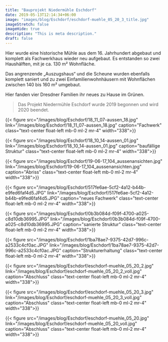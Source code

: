 ```yaml
---
title: "Bauprojekt Niedermühle Eschdorf"
date: 2019-05-13T12:14:34+06:00
image: "images/blog/Eschdorf/eschdorf-muehle_05_20_3_title.jpg"
imageStretch: false
imageHide: true
description: "This is meta description."
draft: false
---
```


Hier wurde eine historische Mühle aus dem 16. Jahrhundert abgebaut und komplett als Fachwerkhaus wieder neu aufgebaut. Es entstanden so zwei Haushälften, mit je ca. 130 m² Wohnfläche.

Das angrenzende „Auszugshaus“ und die Scheune wurden ebenfalls komplett saniert und zu zwei Einfamilienwohnhäusern mit Wohnflächen zwischen 140 bis 160 m² umgebaut.

Hier fanden vier Dresdner Familien ihr neues zu Hause im Grünen.

> Das Projekt Niedermühle Eschdorf wurde 2019 begonnen und wird 2020 beendet.

<span class="clearfix"></span>

{{< figure src="/images/blog/Eschdorf/18_11_07-aussen_18.jpg" link="/images/blog/Eschdorf/18_11_07-aussen_18.jpg" caption="Fachwerk" class="text-center float-left mb-0 ml-2 mr-4" width="338">}}

{{< figure src="/images/blog/Eschdorf/18_10_14-aussen_01.jpg" link="/images/blog/Eschdorf/18_10_14-aussen_01.jpg" caption="baufällige Struktur" class="text-center float-left mb-0 ml-2 mr-4" width="338">}}

{{< figure src="/images/blog/Eschdorf/19-06-17_104_aussenansichten.jpg" link="/images/blog/Eschdorf/19-06-17_104_aussenansichten.jpg" caption="Abriss" class="text-center float-left mb-0 ml-2 mr-4" width="338">}}

{{< figure src="/images/blog/Eschdorf/517fe6ae-5cf2-4a12-b44b-e9fed6faf4d5.JPG" link="/images/blog/Eschdorf/517fe6ae-5cf2-4a12-b44b-e9fed6faf4d5.JPG" caption="neues Fachwerk" class="text-center float-left mb-0 ml-2 mr-4" width="338">}}

{{< figure src="/images/blog/Eschdorf/0b3b084d-f09f-4700-a025-c8d10db36995.JPG" link="/images/blog/Eschdorf/0b3b084d-f09f-4700-a025-c8d10db36995.JPG" caption="sanierte Struktur" class="text-center float-left mb-0 ml-2 mr-4" width="338">}}

{{< figure src="/images/blog/Eschdorf/1ba78ae7-9375-42d7-996c-a2533c4cf0ac.JPG" link="/images/blog/Eschdorf/1ba78ae7-9375-42d7-996c-a2533c4cf0ac.JPG" caption="Strukturerhaltung" class="text-center float-left mb-0 ml-2 mr-4" width="338">}}

{{< figure src="/images/blog/Eschdorf/eschdorf-muehle_05_20_2.jpg" link="/images/blog/Eschdorf/eschdorf-muehle_05_20_2_voll.jpg" caption="Abschluss" class="text-center float-left mb-0 ml-2 mr-4" width="338">}}

{{< figure src="/images/blog/Eschdorf/eschdorf-muehle_05_20_3.jpg" link="/images/blog/Eschdorf/eschdorf-muehle_05_20_3_voll.jpg" caption="Abschluss" class="text-center float-left mb-0 ml-2 mr-4" width="338">}}

{{< figure src="/images/blog/Eschdorf/eschdorf-muehle_05_20.jpg" link="/images/blog/Eschdorf/eschdorf-muehle_05_20_voll.jpg" caption="Abschluss" class="text-center float-left mb-0 ml-2 mr-4" width="338">}}

<span class="clearfix"></span>

